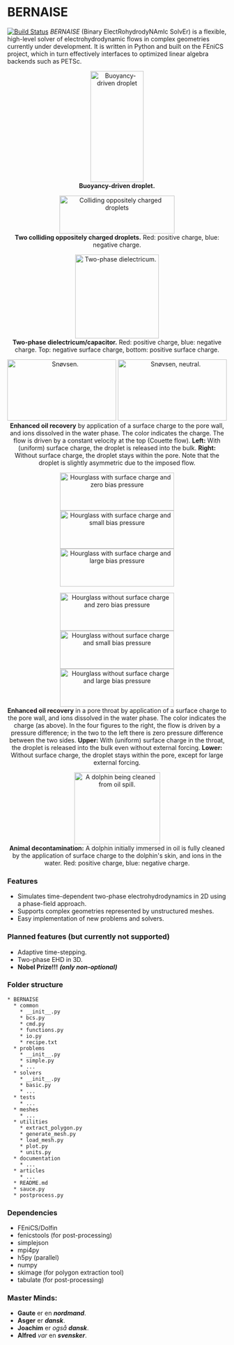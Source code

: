 # BERNAISE
[![Build Status](https://travis-ci.org/gautelinga/BERNAISE.svg?branch=master)](https://travis-ci.org/gautelinga/BERNAISE)
 _BERNAISE_ (Binary ElectRohydrodyNAmIc SolvEr) is a flexible, high-level solver of electrohydrodynamic flows in complex geometries currently under development.
It is written in Python and built on the FEniCS project, which in turn effectively interfaces to optimized linear algebra backends such as PETSc.

<p align="center">
    <img src="http://www.nbi.dk/~linga/bernaise/droplet.gif" width=122 height=254 alt="Buoyancy-driven droplet"/>
    <br /><b>Buoyancy-driven droplet.</b>
</p>
<p align="center">
    <img src="http://www.nbi.dk/~linga/bernaise/charged_droplets.gif" width=264 height=87 alt="Colliding oppositely charged droplets"/><br />
    <b>Two colliding oppositely charged droplets.</b> Red: positive charge, blue: negative charge.
</p>
<p align="center">
    <img src="http://www.nbi.dk/~linga/bernaise/dielectric_faster.gif" width=192 height=192 alt="Two-phase dielectricum."/><br />
    <b>Two-phase dielectricum/capacitor.</b> Red: positive charge, blue: negative charge. Top: negative surface charge, bottom: positive surface charge.
</p>
<p align="center">
    <img src="http://www.nbi.dk/~linga/bernaise/snoevsen.gif" width=250 height=140 alt="Snøvsen."/>
    <img src="http://www.nbi.dk/~linga/bernaise/snoevsen_neutral.gif" width=250 height=140 alt="Snøvsen, neutral."/><br />
    <b>Enhanced oil recovery</b> by application of a surface charge to the pore wall, and ions dissolved in the water phase.
    The color indicates the charge.
    The flow is driven by a constant velocity at the top (Couette flow).
    <b>Left:</b> With (uniform) surface charge, the droplet is released into the bulk.
    <b>Right:</b> Without surface charge, the droplet stays within the pore.
    Note that the droplet is slightly asymmetric due to the imposed flow.
</p>

<p align="center">
    <img src="http://www.nbi.dk/~linga/bernaise/hourglass_pore/p0cm10.gif" width=262 height=87 alt="Hourglass with surface charge and zero bias pressure"/>
    <img src="http://www.nbi.dk/~linga/bernaise/hourglass_pore/p5cm10.gif" width=262 height=87 alt="Hourglass with surface charge and small bias pressure"/>
    <img src="http://www.nbi.dk/~linga/bernaise/hourglass_pore/p50cm10.gif" width=262 height=87 alt="Hourglass with surface charge and large bias pressure"/><br />
</p>
<p align="center">
    <img src="http://www.nbi.dk/~linga/bernaise/hourglass_pore/p0c0.gif" width=262 height=87 alt="Hourglass without  surface charge and zero bias pressure"/>
    <img src="http://www.nbi.dk/~linga/bernaise/hourglass_pore/p5c0.gif" width=262 height=87 alt="Hourglass without surface charge and small bias pressure"/>
    <img src="http://www.nbi.dk/~linga/bernaise/hourglass_pore/p50c0.gif" width=262 height=87 alt="Hourglass without surface charge and large bias pressure"/><br />
    <b>Enhanced oil recovery</b> in a pore throat by application of a surface charge to the pore wall, and ions dissolved in the water phase.
    The color indicates the charge (as above).
    In the four figures to the right, the flow is driven by a pressure difference; in the two to the left there is zero pressure difference between the two sides.
    <b>Upper:</b> With (uniform) surface charge in the throat, the droplet is released into the bulk even without external forcing.
    <b>Lower:</b> Without surface charge, the droplet stays within the pore, except for large external forcing.
</p>

<p align="center">
    <img src="http://www.nbi.dk/~linga/bernaise/flipper.gif" width=197 height=165 alt="A dolphin being cleaned from oil spill."/><br />
    <b>Animal decontamination:</b> A dolphin initially immersed in oil is fully cleaned by the application of surface charge to the dolphin's skin, and ions in the water.
    Red: positive charge, blue: negative charge.
</p>

### Features
* Simulates time-dependent two-phase electrohydrodynamics in 2D using a phase-field approach.
* Supports complex geometries represented by unstructured meshes.
* Easy implementation of new problems and solvers.

### Planned features (but currently not supported)
* Adaptive time-stepping.
* Two-phase EHD in 3D.
* **Nobel Prize!!!** ***(only non-optional)***

### Folder structure
```
* BERNAISE
  * common
    * __init__.py
    * bcs.py
    * cmd.py
    * functions.py
    * io.py
    * recipe.txt
  * problems
    * __init__.py
    * simple.py
    * ...
  * solvers
    * __init__.py
    * basic.py
    * ...
  * tests
    * ...
  * meshes
    * ...
  * utilities
    * extract_polygon.py
    * generate_mesh.py
    * load_mesh.py
    * plot.py
    * units.py
  * documentation
    * ...
  * articles
    * ...
  * README.md
  * sauce.py
  * postprocess.py
```

### Dependencies
* FEniCS/Dolfin
* fenicstools (for post-processing)
* simplejson
* mpi4py
* h5py (parallel)
* numpy
* skimage (for polygon extraction tool)
* tabulate (for post-processing)

### Master Minds: 
* **Gaute** er en ***nordmand***.
* **Asger** er ***dansk***.
* **Joachim** er *også* ***dansk***.
* **Alfred** *var* en ***svensker***.
